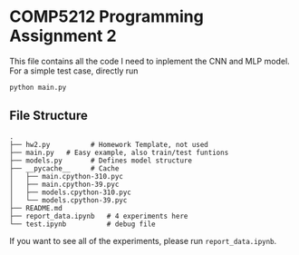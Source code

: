 # COMP5212 Programming Assignment 2 

This file contains all the code I need to inplement the CNN and MLP model. For a simple test case, directly run

```bash
python main.py
```

## File Structure

``` code
.
├── hw2.py          # Homework Template, not used
├── main.py   # Easy example, also train/test funtions
├── models.py       # Defines model structure
├── __pycache__     # Cache
│   ├── main.cpython-310.pyc
│   ├── main.cpython-39.pyc
│   ├── models.cpython-310.pyc
│   └── models.cpython-39.pyc
├── README.md
├── report_data.ipynb   # 4 experiments here
└── test.ipynb          # debug file
```

If you want to see all of the experiments, please run `report_data.ipynb`.